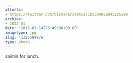 ```yaml
---
alturls:
- https://twitter.com/bismark/status/158334982845235200
archive:
- 2012-01
date: '2012-01-14T23:49:36+00:00'
imagetype: jpg
slug: '1326584976'
type: photo
---
```


saimin for lunch.
